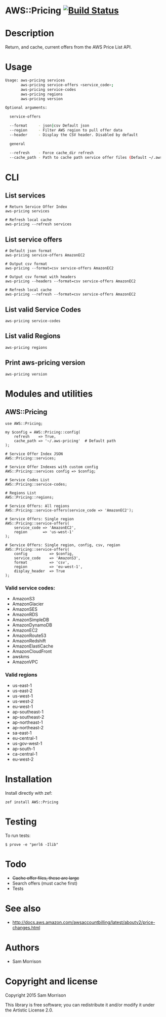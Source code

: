 AWS::Pricing [![Build Status](https://travis-ci.org/scmorrison/perl6-aws-pricing.svg?branch=master)](https://travis-ci.org/scmorrison/perl6-aws-pricing)
============

Description
===========

Return, and cache, current offers from the AWS Price List API.

Usage
=====

```bash
Usage: aws-pricing services
       aws-pricing service-offers <service_code>;
       aws-pricing service-codes
       aws-pricing regions 
       aws-pricing version

Optional arguments:

  service-offers

  --format     - json|csv Default json
  --region     - Filter AWS region to pull offer data
  --header     - Display the CSV header. Disabled by default

  general

  --refresh    - Force cache_dir refresh
  --cache_path - Path to cache path service offer files (Default ~/.aws-pricing)
```

CLI
===

## List services
```
# Return Service Offer Index
aws-pricing services

# Refresh local cache
aws-pricing --refresh services
```

## List service offers
```
# Default json format
aws-pricing service-offers AmazonEC2

# Output csv format
aws-pricing --format=csv service-offers AmazonEC2

# Output csv format with headers
aws-pricing --headers --format=csv service-offers AmazonEC2

# Refresh local cache
aws-pricing --refresh --format=csv service-offers AmazonEC2
```

## List valid Service Codes
```
aws-pricing service-codes
```

## List valid Regions
```
aws-pricing regions
```

## Print aws-pricing version
```
aws-pricing version
```

Modules and utilities
=====================

AWS::Pricing
--------------

```perl6
use AWS::Pricing;

my $config = AWS::Pricing::config(
    refresh    => True,
    cache_path => '~/.aws-pricing'  # Default path
);

# Service Offer Index JSON
AWS::Pricing::services;
	
# Service Offer Indexes with custom config
AWS::Pricing::services config => $config;

# Service Codes List
AWS::Pricing::service-codes;

# Regions List
AWS::Pricing::regions;

# Service Offers: All regions
AWS::Pricing::service-offers(service_code => 'AmazonEC2');

# Service Offers: Single region
AWS::Pricing::service-offers(
    service_code => 'AmazonEC2',
    region       => 'us-west-1'
);

# Service Offers: Single region, config, csv, region
AWS::Pricing::service-offers(
    config          => $config,
    service_code    => 'AmazonS3',
    format          => 'csv',
    region          => 'eu-west-1',
    display_header  => True
);
```

### Valid service codes:

* AmazonS3
* AmazonGlacier
* AmazonSES
* AmazonRDS
* AmazonSimpleDB
* AmazonDynamoDB
* AmazonEC2
* AmazonRoute53
* AmazonRedshift
* AmazonElastiCache
* AmazonCloudFront
* awskms
* AmazonVPC

### Valid regions

* us-east-1
* us-east-2
* us-west-1
* us-west-2
* eu-west-1
* ap-southeast-1
* ap-southeast-2
* ap-northeast-1
* ap-northeast-2
* sa-east-1
* eu-central-1
* us-gov-west-1
* ap-south-1
* ca-central-1
* eu-west-2

Installation
============

Install directly with zef:

```
zef install AWS::Pricing
```

Testing
=======

To run tests:

```
$ prove -e "perl6 -Ilib"
```

Todo
====

* ~~Cache offer files, these are large~~
* Search offers (must cache first)
* Tests

See also
========

* http://docs.aws.amazon.com/awsaccountbilling/latest/aboutv2/price-changes.html

Authors
=======

  * Sam Morrison

Copyright and license
=====================

Copyright 2015 Sam Morrison

This library is free software; you can redistribute it and/or modify it under the Artistic License 2.0.
